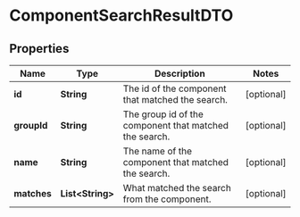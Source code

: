 
# ComponentSearchResultDTO

## Properties
Name | Type | Description | Notes
------------ | ------------- | ------------- | -------------
**id** | **String** | The id of the component that matched the search. |  [optional]
**groupId** | **String** | The group id of the component that matched the search. |  [optional]
**name** | **String** | The name of the component that matched the search. |  [optional]
**matches** | **List&lt;String&gt;** | What matched the search from the component. |  [optional]



